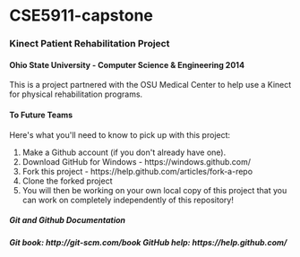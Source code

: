 CSE5911-capstone
================

<h3>Kinect Patient Rehabilitation Project</h3>
<h4>Ohio State University - Computer Science & Engineering 2014</h4>
<p>This is a project partnered with the OSU Medical Center to help use a Kinect for physical rehabilitation programs. </p>

<h4>To Future Teams</h4>
<p>Here's what you'll need to know to pick up with this project:</p>
<ol>
<li>Make a Github account (if you don't already have one).</li>
<li>Download GitHub for Windows - https://windows.github.com/</li>
<li>Fork this project - https://help.github.com/articles/fork-a-repo</l>
<li>Clone the forked project</li>
<li>You will then be working on your own local copy of this project that you can work on completely independently of this repository!</li>
</ol>
<h5>Git and Github Documentation<h5>
<p>Git book: http://git-scm.com/book
GitHub help: https://help.github.com/
</p>
